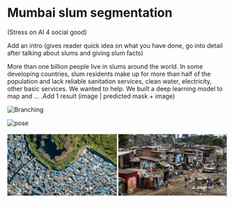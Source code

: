 # Mumbai slum segmentation

(Stress on AI 4 social good)

Add an intro (gives reader quick idea on what you have done, go into detail after talking about slums and giving slum facts) 

More than one billion people live in slums around the world. In some developing
countries, slum residents make up for more than half of the population and lack
reliable sanitation services, clean water, electricity, other basic services. We wanted to help. We built a deep learning model to map and ... .Add 1 result (image | predicted mask + image)

![Branching](https://guides.github.com/activities/hello-world/branching.png)

![pose](https://github.com/cbsudux/awesome-human-pose-estimation/blob/master/diagram_2.png)

![slum](/assets/images/combined-intro.png)
